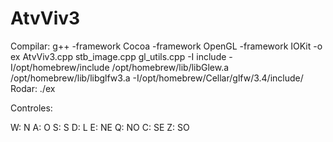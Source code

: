 # AtvViv3

Compilar:  g++ -framework Cocoa -framework OpenGL -framework IOKit -o ex AtvViv3.cpp  stb_image.cpp gl_utils.cpp -I include -I/opt/homebrew/include /opt/homebrew/lib/libGlew.a /opt/homebrew/lib/libglfw3.a -I/opt/homebrew/Cellar/glfw/3.4/include/
Rodar: ./ex

Controles:

W: N
A: O
S: S
D: L
E: NE
Q: NO
C: SE
Z: SO